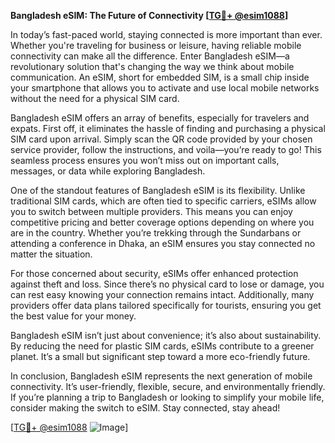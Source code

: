 **Bangladesh eSIM: The Future of Connectivity [[TG💪+ @esim1088](https://t.me/s/esim1088)]**

In today’s fast-paced world, staying connected is more important than ever. Whether you're traveling for business or leisure, having reliable mobile connectivity can make all the difference. Enter Bangladesh eSIM—a revolutionary solution that's changing the way we think about mobile communication. An eSIM, short for embedded SIM, is a small chip inside your smartphone that allows you to activate and use local mobile networks without the need for a physical SIM card. 

Bangladesh eSIM offers an array of benefits, especially for travelers and expats. First off, it eliminates the hassle of finding and purchasing a physical SIM card upon arrival. Simply scan the QR code provided by your chosen service provider, follow the instructions, and voila—you’re ready to go! This seamless process ensures you won’t miss out on important calls, messages, or data while exploring Bangladesh.

One of the standout features of Bangladesh eSIM is its flexibility. Unlike traditional SIM cards, which are often tied to specific carriers, eSIMs allow you to switch between multiple providers. This means you can enjoy competitive pricing and better coverage options depending on where you are in the country. Whether you’re trekking through the Sundarbans or attending a conference in Dhaka, an eSIM ensures you stay connected no matter the situation.

For those concerned about security, eSIMs offer enhanced protection against theft and loss. Since there’s no physical card to lose or damage, you can rest easy knowing your connection remains intact. Additionally, many providers offer data plans tailored specifically for tourists, ensuring you get the best value for your money.

Bangladesh eSIM isn’t just about convenience; it’s also about sustainability. By reducing the need for plastic SIM cards, eSIMs contribute to a greener planet. It’s a small but significant step toward a more eco-friendly future.

In conclusion, Bangladesh eSIM represents the next generation of mobile connectivity. It’s user-friendly, flexible, secure, and environmentally friendly. If you’re planning a trip to Bangladesh or looking to simplify your mobile life, consider making the switch to eSIM. Stay connected, stay ahead!

[[TG💪+ @esim1088](https://t.me/s/esim1088) ![Image](https://i.postimg.cc/Y0z9fWf4/image.png)]